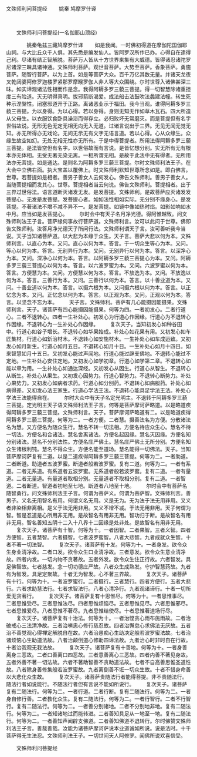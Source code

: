   文殊师利问菩提经
                        　　姚秦 鸠摩罗什译

                        
        　      


　　文殊师利问菩提经(一名伽耶山顶经)

　　　　姚秦龟兹三藏鸠摩罗什译
　　如是我闻。一时佛初得道在摩伽陀国伽耶山祠。与大比丘众千人俱。其先悉是编发仙人。皆阿罗汉所作已办。心得自在逮得己利。尽诸有结正智解脱。菩萨万人皆从十方世界来集有大威德。皆得诸忍诸陀罗尼诸深三昧具诸神通。文殊师利菩萨。观世音菩萨。大势至菩萨。香象菩萨。勇施菩萨。随智行菩萨。以为上首。如是等菩萨大众。百千万亿其数无量。并诸天龙夜叉乾闼婆阿修罗迦楼罗紧那罗摩睺罗伽人非人等大众围绕。尔时世尊入诸佛甚深三昧。如实谛观诸法性相而作是念。我得阿耨多罗三藐三菩提。得一切智慧除诸重担度三有险道。灭无明得真明。拔邪箭断渴爱。成法船击法鼓吹法蠡建法幢。转生死种示涅槃性。闭塞邪道开于正路。离诸恶业示于福田。我今当观。谁得阿耨多罗三藐三菩提。为以身得。为以心得。若以身得。身则无知无作如草木瓦石。四大所造从父母生。以衣服饮食卧具澡浴而得存立。必归败坏无常磨灭。而是菩提但有名字世俗故说。无形无色无定无相无向无入无道。过诸言说出于三界。无见无闻无觉无知。亦无所得亦无戏论。无问无示无有文字无语言道。若以心得。心从众缘生。众缘生故空如幻。无处无相无性亦无所有。于是中得菩提者。所用法得阿耨多罗三藐三菩提。是法皆空但有名字。以世俗故而有言说。是皆忆想分别。实无所有无有根本亦无体相。无受无著无染无离。一相所谓无相。是故于此法中无有得者。无所用法亦无菩提。如是通达。是则名为阿耨多罗三藐三菩提。尔时文殊师利法王子。在大会中立佛右面。执大宝盖以覆佛上。时文殊师利默知世尊所念如是。即白佛言。世尊。若菩提如是相者。善男子善女人云何发心。佛告文殊师利。善男子善女人。当随菩提相而发其心。世尊。菩提相者当云何说。佛告文殊师利。菩提相者。出于三界过世俗法。语言道断灭诸发无发。是发菩提。文殊师利。是故菩萨应灭诸发发菩提心。无发是发菩提。发菩提心者。如如法性相如实际。无分别不缘身心。是发菩提。不著诸法不增不减不异不一。是发菩提。如镜中像如热时焰。如影如响如水中月。应当如是发菩提心。
　　尔时会中有天子名月净光德。得阿惟越致。问文殊师利法王子言。菩萨缘何事故行菩萨道。文殊师利言。汝可以此问于世尊。佛即告文殊师利。汝答月净光德天子所问行法。文殊师利谓天子言。汝可善听我今当说。天子当知诸菩萨道。以大悲为本缘于众生。天子言。菩萨大悲以何为本。文殊师利言。以直心为本。又问。直心以何为本。答言。于一切众生等心为本。又问。等心以何为本。答言。无别异行为本。又问。无别异行以何为本。答言。以深净心为本。又问。深净心以何为本。答言。以阿耨多罗三藐三菩提心为本。又问。阿耨多罗三藐三菩提心以何为本。答言。以六波罗蜜为本。又问。六波罗蜜以何为本。答言。方便慧为本。又问。方便慧以何为本。答言。不放逸为本。又问。不放逸以何为本。答言。三善行为本。又问。三善行以何为本。答言。以十善业道为本。又问。十善业道以何为本。答言。以摄六根为本。又问摄六根以何为本。答言。以正忆念为本。又问。正忆念以何为本。答言。以正观为本。又问。正观以何为本。答言。以坚念不忘为本。
　　天子言。文殊师利。菩萨有几心能摄因能摄果。文殊师利言。天子。诸菩萨有四心能摄因能摄果。何等为四。一者初发心。二者行道心。三者不退转心。四者一生补处心。初发心为行道心作因缘。行道心为不退转心作因缘。不退转心为一生补处心作因缘。
　　复次天子。当知初发心如种谷田中。行道心如谷子增长。不退转心如华果始成。补处心如花果有用。又初发心如车匠集材。行道心如釿治材木。不退转心如安施材木。一生补处心如车成运致。又初发心如月新生。行道心如月五日。不退转心如月十日。一生补处心如月十四日。如来智慧如月十五日。又初发心能过声闻地。行道心能过辟支佛地。不退转心能过不定地。一生补处心安住定地。又初发心如学初章。行道心如学第二章。不退转心如能以章为用。一生补处心如通达深经。又初发心从因生。行道心从智生。不退转心从断生。补处心从果生。又初发心因势力。行道心智势力。不退转心断势力。补处心果势力。又初发心如病者求药。行道心如分别药。不退转心如病服药。补处心如病得差。又初发心法王家生。行道心学法王法。不退转心能具足学法王法。补处心学法王法能得自在。
　　尔时大众中有天子名定光明主。不退转于阿耨多罗三藐三菩提。定光明主天子语文殊师利法王子言。何等是菩萨摩诃萨略道。以是略道疾得阿耨多罗三藐三菩提。文殊师利言。天子。菩萨摩诃萨略道有二。以是略道疾得阿耨多罗三藐三菩提。何等为二。一者方便。二者慧。摄善法名为方便。分散诸法名为慧。又方便名为随众生行。慧名不转一切法相。方便名待应众生心。慧名不待一切法。方便名和合诸法。慧名舍离诸法。方便名起因缘。慧名灭因缘。方便名知分别诸法。慧名不分别法性。方便名庄严佛土。慧名庄严佛土无所分别。方便名知众生诸根利钝。慧名不得众生。方便名能至道场。慧名能得一切佛法。天子。当知菩萨摩诃萨复有二道。以是二道疾得阿耨多罗三藐三菩提。何等为二。一者助道。二者断道。助道者五波罗蜜。断道者般若波罗蜜。复有二道。何等为二。一者有系道。二者无系道。有系道者五波罗蜜。无系道者般若波罗蜜。复有二道。一者有量道。二者无量道。有量道者取相分别。无量道者不取相分别。复有二道。一者智道。二者断道。智道者初地至七地。断道者八地至十地。
　　尔时会中有菩萨名随智勇行。问文殊师利法王子言。何谓为菩萨义。何谓为菩萨智。文殊师利言。善男子。义名无用智名有用。何谓义名无用。义是无为。无为法于法无用非用。又义者非染相非离相。是义于法无用非用。又义不增不减。于法无用非用。天子何谓为智。智是忍道是心所用非无用。是故智名有用非无用。智功归于断。是故智名有用非无用。智名善知五阴十二入十八界十二因缘是处非处。是故智名有用非无用。
　　复次天子。诸菩萨有十智。何等为十。一者因智。二者果智。三者义智。四者方便智。五者慧智。六者摄智。七者波罗蜜智。八者大悲智。九者成就众生智。十者不著一切法智。
　　复次天子。诸菩萨有十发。何等为十。一者身发。欲令众生身业清净故。二者口发。欲令众生口业清净故。三者意发。欲令众生意业清净故。四者内发。一切内物不贪著故。五者外发。欲令众生住正行故。六者智发。具足佛智故。七者慈发。念一切功德庄严故。八者众生成熟发。守护智慧药故。九者有为智发。具足定聚故。十者无为智发。心不著三界故。
　　复次天子。诸菩萨有十行。何等为十。一者波罗蜜行。二者摄行。三者慧行。四者方便行。五者大悲行。六者求助慧法行。七者求智法行。八者心清净行。九者观诸谛行。十者一切所爱无贪著行。
　　复次天子。诸菩萨复有十思惟尽。何等为十。一者思惟事尽。二者思惟受尽。三者思惟法尽。四者思惟烦恼尽。五者思惟见尽。六者思惟邪尽。七者思惟爱尽。八者思惟不著尽。九者思惟结使尽。十者思惟著道场行尽。
　　复次天子。诸菩萨复有十治法。何等为十。一者治悭贪心雨布施雨故。二者治破戒心三法清净故。三者治嗔恚心修行慈忍故。四者治懈怠心求佛法无厌故。五者治不善觉观心得禅定解脱自在故。六者治愚痴心生助决定般若波罗蜜法故。七者治诸烦恼心生助道法故。八者治颠倒道心修助四谛法故。九者治心时非时自在行故。十者治我观无我法故。
　　复次天子。诸菩萨复有十善地。何等为十。一者身善离身三恶故。二者口善离口四恶故。三者意善离心三恶故。四者内善不著见身故。五者外善不著一切法故。六者不著助智善不贪助道法故。七者不自高善思惟圣道性故。八者除身善修集般若波罗蜜故。九者离倒善不诳一切众生故。十者不惜身命善以大悲化众生故。
　　复次天子。诸菩萨贵随法行者能得菩提。非不贵随法行。随法行者如说能行。不随法行者但有言说不能如所说行。
　　复次天子。诸菩萨复有二随法行。何等为二。一者行道。二者行断。复有二随法行。何等为二。一者身自修行善。二者教化众生。复有二随法行。何等为二。一者行智行。二者不行智行。复有二随法行。何等为二。一者善分别诸地。二者不分别地非地。复有二随法行。何等为二。一者知诸地过而能转进。二者善知具足从一地至一地。复有二随法行。何等为二。一者善知声闻辟支佛道。二者善知佛道不退转行。尔时佛赞文殊师利法王子言。善哉善哉。汝能为诸菩萨摩诃萨说本业道诚如所说。说是法时。十千菩萨得无生法忍。文殊师利法王子。一切世间天人阿修罗。闻佛所说欢喜信受。

　　文殊师利问菩提经


